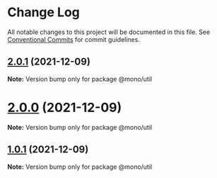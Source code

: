 # Change Log

All notable changes to this project will be documented in this file.
See [Conventional Commits](https://conventionalcommits.org) for commit guidelines.

## [2.0.1](https://github.com/johnhom1024/lerna-repo-learn/compare/v2.0.0...v2.0.1) (2021-12-09)

**Note:** Version bump only for package @mono/util





# [2.0.0](https://github.com/johnhom1024/lerna-repo-learn/compare/v1.0.1...v2.0.0) (2021-12-09)

**Note:** Version bump only for package @mono/util





## [1.0.1](https://github.com/johnhom1024/lerna-repo-learn/compare/v1.0.0...v1.0.1) (2021-12-09)

**Note:** Version bump only for package @mono/util
